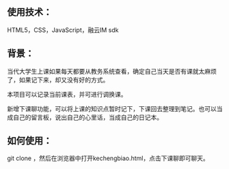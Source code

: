 ## 使用技术：

HTML5，CSS，JavaScript，融云IM sdk

## 背景：

当代大学生上课如果每天都要从教务系统查看，确定自己当天是否有课就太麻烦了，如果记下来，却又没有好的方式。

本项目可以记录当前课表，并可进行调换课。

新增下课聊功能，可以将上课的知识点暂时记下，下课回去整理到笔记。也可以当成自己的留言板，说出自己的心里话，当成自己的日记本。

## 如何使用：

git clone ，然后在浏览器中打开kechengbiao.html，点击下课聊即可聊天。